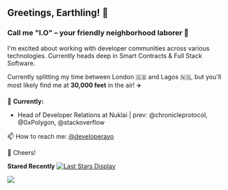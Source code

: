 ## Greetings, Earthling! 👋
### Call me "I.O" – your friendly neighborhood laborer 🤖

I'm excited about working with developer communities across various technologies. Currently heads deep in Smart Contracts & Full Stack Software.

Currently splitting my time between London 🇬🇧 and Lagos 🇳🇬, but you'll most likely find me at **30,000 feet** in the air! ✈️


🥑 **Currently:** 
- Head of Developer Relations at Nuklai | prev: @chronicleprotocol, @0xPolygon, @stackoverflow


<!--- - Speaking at Conferences [=>](http://speaking.shodipoayomide.com/), Send an Invite to [@developerayo](https://twitter.com/developerayo) if you need me at your Conference -->

  
<!--- Host of [DevRelChat](devrelchat.dev)
- Founder of [unStack Africa](http://unstack.africa/)
- Core team [Open Source Community Africa](https://oscafrica.org/)
- Admin at [DevRel Collective Slack](https://devrelcollective.fun/)
- Cloudinary [Media Developer Expert](https://cloudinary.com/mde)
- Technical Instructor on [Egghead](https://egghead.io/)
- Learning Author for [Linkedin learning](https://www.linkedin.com/)
- Community Lead at [Developers Circles Lagos from Facebook](https://www.facebook.com/groups/DevCLagos/)
- Startup mentor at [The Tony Elumelu Foundation](https://www.tonyelumelufoundation.org/)

📚 School: [Havard Business School](https://www.hbs.edu/Pages/default.aspx) -->

📫 How to reach me: [@developerayo](https://twitter.com/developerayo)

🥂 Cheers!




**Stared Recently**
[![Last Stars Display](https://badges.pufler.dev/last-stars/developerayo?count=9&padding=20&perRow=3)](https://github.com/Developerayo?tab=stars)

![](https://komarev.com/ghpvc/?username=developerayo&color=green)

